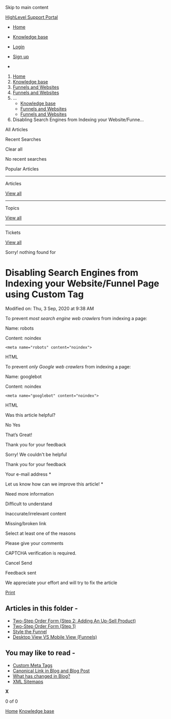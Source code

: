 Skip to main content

[ HighLevel Support Portal ](https://help.gohighlevel.com)

  * [ Home ](/support/home)
  * [ Knowledge base ](/support/solutions)

  * [Login](/support/login)
  * [Sign up](/support/signup)
  * 

  1. [Home](/support/home)
  2. [Knowledge base](/support/solutions)
  3. [Funnels and Websites](/support/solutions/155000000128)
  4. [Funnels and Websites](/support/solutions/folders/48000666011)
  5. ... 
     * [Knowledge base](/support/solutions)
     * [Funnels and Websites](/support/solutions/155000000128)
     * [Funnels and Websites](/support/solutions/folders/48000666011)
  6. Disabling Search Engines from Indexing your Website/Funne...

All  Articles 

Recent Searches

Clear all

No recent searches

Popular Articles

* * *

Articles

[View all](/support/search/solutions)

* * *

Topics

[View all](/support/search/topics)

* * *

Tickets

[View all](/support/search/tickets)

Sorry! nothing found for   

# Disabling Search Engines from Indexing your Website/Funnel Page using Custom Tag

Modified on: Thu, 3 Sep, 2020 at 9:38 AM

To prevent _most search engine web crawlers_ from indexing a page:

Name: robots

Content: noindex

    <meta name="robots" content="noindex">

HTML

To prevent _only Google web crawlers_ from indexing a page:

Name: googlebot

Content: noindex

    <meta name="googlebot" content="noindex">

HTML

Was this article helpful?

No  Yes 

That’s Great!

Thank you for your feedback

Sorry! We couldn't be helpful

Thank you for your feedback

Your e-mail address *

Let us know how can we improve this article! *

Need more information 

Difficult to understand 

Inaccurate/irrelevant content 

Missing/broken link 

Select at least one of the reasons 

Please give your comments 

CAPTCHA verification is required. 

Cancel  Send 

Feedback sent

We appreciate your effort and will try to fix the article

[Print](javascript:print\(\))

## Articles in this folder -

  * [Two-Step Order Form (Step 2: Adding An Up-Sell Product)](/support/solutions/articles/48000980306-two-step-order-form-step-2-adding-an-up-sell-product-)
  * [Two-Step Order Form (Step 1)](/support/solutions/articles/48000980307-two-step-order-form-step-1-)
  * [Style the Funnel](/support/solutions/articles/48000980309-style-the-funnel)
  * [Desktop View VS Mobile View (Funnels)](/support/solutions/articles/48000980310-desktop-view-vs-mobile-view-funnels-)

## You may like to read -

  * [Custom Meta Tags](/support/solutions/articles/48001073924-custom-meta-tags)
  * [Canonical Link in Blog and Blog Post](/support/solutions/articles/155000002451-canonical-link-in-blog-and-blog-post)
  * [What has changed in Blog?](/support/solutions/articles/155000002447-what-has-changed-in-blog-)
  * [XML Sitemaps](/support/solutions/articles/48001182524-xml-sitemaps)

**X**

0 of 0 []()

[Home](/support/home) [Knowledge base](/support/solutions)
